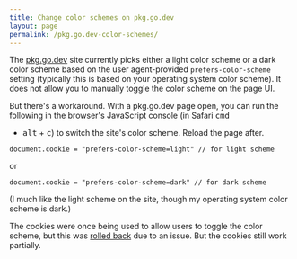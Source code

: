 ```yaml
---
title: Change color schemes on pkg.go.dev
layout: page
permalink: /pkg.go.dev-color-schemes/
---
```


The [pkg.go.dev](https://pkg.go.dev) site currently picks either a light color
scheme or a dark color scheme based on the user agent-provided
`prefers-color-scheme` setting (typically this is based on your
operating system color scheme). It does not allow you to
manually toggle the color scheme on the page UI.

But there's a workaround. With a pkg.go.dev page open, you can run the
following in the browser's JavaScript console (in Safari <kbd>cmd</kbd>
+ <kbd>alt</kbd> + <kbd>c</kbd>) to switch the site's color scheme.
Reload the page after.

```
document.cookie = "prefers-color-scheme=light" // for light scheme
```
or
```
document.cookie = "prefers-color-scheme=dark" // for dark scheme
```

(I much like the light scheme on the site, though my operating system
color scheme is dark.)

The cookies were once being used to allow users to toggle the color
scheme, but this was [rolled back][1] due to an issue. But the cookies
still work partially.

[1]: https://github.com/golang/pkgsite/commit/a0af5929e0f9b881e04e37c80ce9dfb1d2dc36f2
